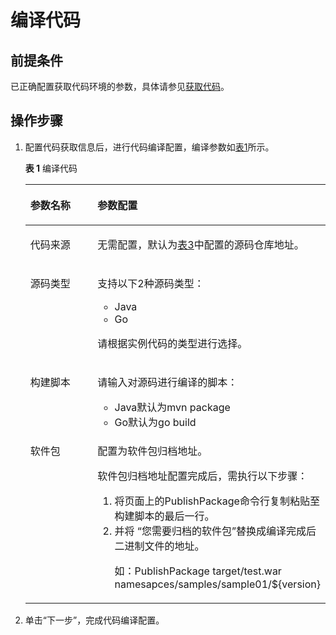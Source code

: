 # 编译代码<a name="swr_01_0037"></a>

## 前提条件<a name="section1132416457534"></a>

已正确配置获取代码环境的参数，具体请参见[获取代码](获取代码.md)。

## 操作步骤<a name="section20332115185310"></a>

1.  配置代码获取信息后，进行代码编译配置，编译参数如[表1](#table132469209413)所示。

    **表 1**  编译代码

    <a name="table132469209413"></a>
    <table><thead align="left"><tr id="row1124718209413"><th class="cellrowborder" valign="top" width="28.999999999999996%" id="mcps1.2.3.1.1"><p id="p1324718201343"><a name="p1324718201343"></a><a name="p1324718201343"></a>参数名称</p>
    </th>
    <th class="cellrowborder" valign="top" width="71%" id="mcps1.2.3.1.2"><p id="p112479204419"><a name="p112479204419"></a><a name="p112479204419"></a>参数配置</p>
    </th>
    </tr>
    </thead>
    <tbody><tr id="row81082045184314"><td class="cellrowborder" valign="top" width="28.999999999999996%" headers="mcps1.2.3.1.1 "><p id="p18109345174313"><a name="p18109345174313"></a><a name="p18109345174313"></a><span class="keyword" id="keyword1717614863418"><a name="keyword1717614863418"></a><a name="keyword1717614863418"></a>代码来源</span></p>
    </td>
    <td class="cellrowborder" valign="top" width="71%" headers="mcps1.2.3.1.2 "><p id="p19444102510014"><a name="p19444102510014"></a><a name="p19444102510014"></a>无需配置，默认为<a href="获取代码.md#table3737102327">表3</a>中配置的源码仓库地址。</p>
    </td>
    </tr>
    <tr id="row52473201446"><td class="cellrowborder" valign="top" width="28.999999999999996%" headers="mcps1.2.3.1.1 "><p id="p12471220645"><a name="p12471220645"></a><a name="p12471220645"></a><span class="keyword" id="keyword139846124346"><a name="keyword139846124346"></a><a name="keyword139846124346"></a>源码类型</span></p>
    </td>
    <td class="cellrowborder" valign="top" width="71%" headers="mcps1.2.3.1.2 "><p id="p15247820741"><a name="p15247820741"></a><a name="p15247820741"></a>支持以下2种源码类型：</p>
    <a name="ul179283341354"></a><a name="ul179283341354"></a><ul id="ul179283341354"><li>Java</li><li>Go</li></ul>
    <p id="p4398859872"><a name="p4398859872"></a><a name="p4398859872"></a>请根据实例代码的类型进行选择。</p>
    </td>
    </tr>
    <tr id="row142472208412"><td class="cellrowborder" valign="top" width="28.999999999999996%" headers="mcps1.2.3.1.1 "><p id="p824715201748"><a name="p824715201748"></a><a name="p824715201748"></a><span class="keyword" id="keyword539571813412"><a name="keyword539571813412"></a><a name="keyword539571813412"></a>构建脚本</span></p>
    </td>
    <td class="cellrowborder" valign="top" width="71%" headers="mcps1.2.3.1.2 "><p id="p182483201746"><a name="p182483201746"></a><a name="p182483201746"></a>请输入对源码进行编译的脚本：</p>
    <a name="ul619852719820"></a><a name="ul619852719820"></a><ul id="ul619852719820"><li>Java默认为mvn package</li><li>Go默认为go build</li></ul>
    </td>
    </tr>
    <tr id="row724812020416"><td class="cellrowborder" valign="top" width="28.999999999999996%" headers="mcps1.2.3.1.1 "><p id="p1524820201417"><a name="p1524820201417"></a><a name="p1524820201417"></a>软件包</p>
    </td>
    <td class="cellrowborder" valign="top" width="71%" headers="mcps1.2.3.1.2 "><p id="p3248202015410"><a name="p3248202015410"></a><a name="p3248202015410"></a>配置为软件包归档地址。</p>
    <p id="p757513217110"><a name="p757513217110"></a><a name="p757513217110"></a>软件包归档地址配置完成后，需执行以下步骤：</p>
    <a name="ol1794792315118"></a><a name="ol1794792315118"></a><ol id="ol1794792315118"><li>将页面上的PublishPackage命令行复制粘贴至构建脚本的最后一行。</li><li>并将 “您需要归档的软件包”替换成编译完成后二进制文件的地址。<p id="p976821884510"><a name="p976821884510"></a><a name="p976821884510"></a>如：PublishPackage target/test.war namesapces/samples/sample01/${version}</p>
    </li></ol>
    </td>
    </tr>
    </tbody>
    </table>

2.  单击“下一步”，完成代码编译配置。

